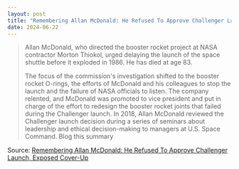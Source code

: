 ```yaml
---
layout: post
title: "Remembering Allan McDonald: He Refused To Approve Challenger Launch, Exposed Cover-Up"
date: 2024-06-22
---
```


> Allan McDonald, who directed the booster rocket project at NASA
contractor Morton Thiokol, urged delaying the launch of the space shuttle
before it exploded in 1986. He has died at age 83.
>
> The focus of the commission's investigation shifted to the booster rocket
O-rings, the efforts of McDonald and his colleagues to stop the launch and
the failure of NASA officials to listen. The company relented, and McDonald
was promoted to vice president and put in charge of the effort to redesign
the booster rocket joints that failed during the Challenger launch. In
2018, Allan McDonald reviewed the Challenger launch decision during a
series of seminars about leadership and ethical decision-making to managers
at U.S. Space Command. Blog this summary

Source: [Remembering Allan McDonald: He Refused To Approve Challenger
Launch, Exposed Cover-Up](
https://www.npr.org/2021/03/07/974534021/remembering-allan-mcdonald-he-refused-to-approve-challenger-launch-exposed-cover
)

